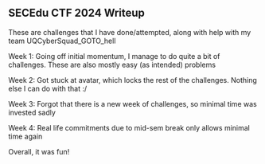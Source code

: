 ## SECEdu CTF 2024 Writeup

These are challenges that I have done/attempted, along with help with my team UQCyberSquad_GOTO_hell

Week 1: Going off initial momentum, I manage to do quite a bit of challenges. These are also mostly easy (as intended) problems

Week 2: Got stuck at avatar, which locks the rest of the challenges. Nothing else I can do with that :/

Week 3: Forgot that there is a new week of challenges, so minimal time was invested sadly

Week 4: Real life commitments due to mid-sem break only allows minimal time again

Overall, it was fun!